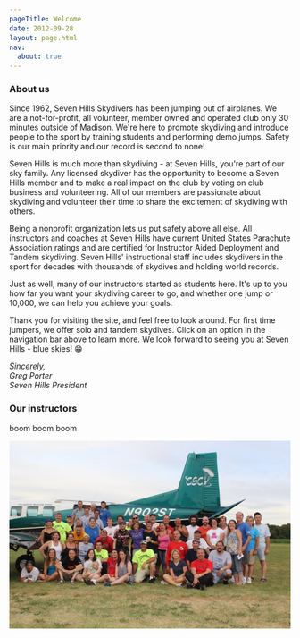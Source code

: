```yaml
---
pageTitle: Welcome
date: 2012-09-28
layout: page.html
nav:
  about: true
---
```


### About us

Since 1962, Seven Hills Skydivers has been jumping out of airplanes. We are a not-for-profit, all volunteer, member owned and operated club only 30 minutes outside of Madison. We're here to promote skydiving and introduce people to the sport by training students and performing demo jumps. Safety is our main priority and our record is second to none!

Seven Hills is much more than skydiving - at Seven Hills, you're part of our sky family. Any licensed skydiver has the opportunity to become a Seven Hills member and to make a real impact on the club by voting on club business and volunteering. All of our members are passionate about skydiving and volunteer their time to share the excitement of skydiving with others.

Being a nonprofit organization lets us put safety above all else. All instructors and coaches at Seven Hills have current United States Parachute Association ratings and are certified for Instructor Aided Deployment and Tandem skydiving. Seven Hills' instructional staff includes skydivers in the sport for decades with thousands of skydives and holding world records.

Just as well, many of our instructors started as students here. It's up to you how far you want your skydiving career to go, and whether one jump or 10,000, we can help you achieve your goals.

Thank you for visiting the site, and feel free to look around. For first time jumpers, we offer solo and tandem skydives. Click on an option in the navigation bar above to learn more. We look forward to seeing you at Seven Hills - blue skies! 😁

<i>Sincerely,<br>
Greg Porter<br>
Seven Hills President</i>

### Our instructors

boom
boom
boom

<img src="../img/boogie.jpg" alt="2012 Boogie" class="full-width">